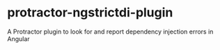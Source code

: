 # protractor-ngstrictdi-plugin
A Protractor plugin to look for and report dependency injection errors in Angular
